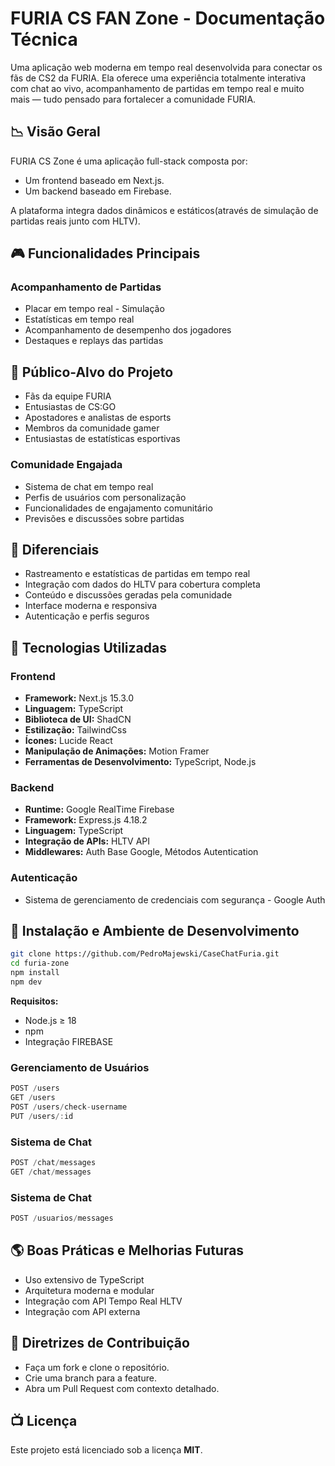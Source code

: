 
# FURIA CS FAN Zone - Documentação Técnica

Uma aplicação web moderna em tempo real desenvolvida para conectar os fãs de CS2 da FURIA. Ela oferece uma experiência totalmente interativa com chat ao vivo, acompanhamento de partidas em tempo real e muito mais — tudo pensado para fortalecer a comunidade FURIA.

## 📉 Visão Geral

FURIA CS Zone é uma aplicação full-stack composta por:

- Um frontend baseado em Next.js.
- Um backend baseado em Firebase.

A plataforma integra dados dinâmicos e estáticos(através de simulação de partidas reais junto com HLTV).

## 🎮 Funcionalidades Principais

### Acompanhamento de Partidas
- Placar em tempo real - Simulação
- Estatísticas em tempo real
- Acompanhamento de desempenho dos jogadores
- Destaques e replays das partidas

## 🎯 Público-Alvo do Projeto

- Fãs da equipe FURIA
- Entusiastas de CS:GO
- Apostadores e analistas de esports
- Membros da comunidade gamer
- Entusiastas de estatísticas esportivas

### Comunidade Engajada
- Sistema de chat em tempo real
- Perfis de usuários com personalização
- Funcionalidades de engajamento comunitário
- Previsões e discussões sobre partidas


## 🌟 Diferenciais

- Rastreamento e estatísticas de partidas em tempo real
- Integração com dados do HLTV para cobertura completa
- Conteúdo e discussões geradas pela comunidade
- Interface moderna e responsiva
- Autenticação e perfis seguros

## 🚀 Tecnologias Utilizadas

### Frontend

- **Framework:** Next.js 15.3.0
- **Linguagem:** TypeScript
- **Biblioteca de UI:** ShadCN
- **Estilização:** TailwindCss
- **Ícones:** Lucide React
- **Manipulação de Animações:** Motion Framer
- **Ferramentas de Desenvolvimento:** TypeScript, Node.js

### Backend

- **Runtime:** Google RealTime Firebase
- **Framework:** Express.js 4.18.2
- **Linguagem:** TypeScript
- **Integração de APIs:** HLTV API
- **Middlewares:** Auth Base Google, Métodos Autentication

### Autenticação

- Sistema de gerenciamento de credenciais com segurança - Google Auth

## 🚧 Instalação e Ambiente de Desenvolvimento

```bash
git clone https://github.com/PedroMajewski/CaseChatFuria.git
cd furia-zone
npm install
npm dev
```

**Requisitos:**
- Node.js ≥ 18
- npm
- Integração FIREBASE



### Gerenciamento de Usuários

```ts
POST /users
GET /users
POST /users/check-username
PUT /users/:id
```

### Sistema de Chat

```ts
POST /chat/messages
GET /chat/messages
```

### Sistema de Chat

```ts
POST /usuarios/messages
```

## 🌎 Boas Práticas e Melhorias Futuras

- Uso extensivo de TypeScript
- Arquitetura moderna e modular
- Integração com API Tempo Real HLTV
- Integração com API externa

## 👤 Diretrizes de Contribuição

- Faça um fork e clone o repositório.
- Crie uma branch para a feature.
- Abra um Pull Request com contexto detalhado.

## 📺 Licença

Este projeto está licenciado sob a licença **MIT**.
